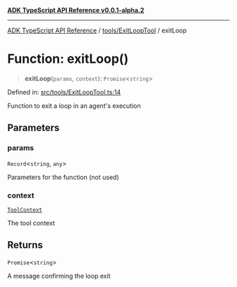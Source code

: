[**ADK TypeScript API Reference v0.0.1-alpha.2**](../../../README.md)

***

[ADK TypeScript API Reference](../../../modules.md) / [tools/ExitLoopTool](../README.md) / exitLoop

# Function: exitLoop()

> **exitLoop**(`params`, `context`): `Promise`\<`string`\>

Defined in: [src/tools/ExitLoopTool.ts:14](https://github.com/njraladdin/adk-typescript/blob/main/src/tools/ExitLoopTool.ts#L14)

Function to exit a loop in an agent's execution

## Parameters

### params

`Record`\<`string`, `any`\>

Parameters for the function (not used)

### context

[`ToolContext`](../../ToolContext/classes/ToolContext.md)

The tool context

## Returns

`Promise`\<`string`\>

A message confirming the loop exit
